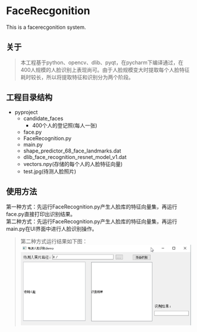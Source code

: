 # FaceRecgonition
This is a facerecgonition system.

## 关于
>本工程基于python、opencv、dlib、pyqt，在pycharm下编译通过，在400人规模的人脸识别上表现尚可。由于人脸规模变大时提取每个人脸特征耗时较长，所以将提取特征和识别分为两个阶段。

## 工程目录结构
* pyproject
	* candidate_faces
		* 400个人的登记照(每人一张)
	* face.py
	* FaceRecognition.py
	* main.py
	* shape_predictor_68_face_landmarks.dat
	* dlib_face_recognition_resnet_model_v1.dat
	* vectors.npy(存储的每个人的人脸特征向量)
	* test.jpg(待测人脸照片)

## 使用方法
第一种方式：先运行FaceRecognition.py产生人脸库的特征向量集，再运行face.py直接打印出识别结果。</br>
第二种方式：先运行FaceRecognition.py产生人脸库的特征向量集，再运行main.py在UI界面中进行人脸识别操作。
>第二种方式运行结果如下图：
![](https://github.com/LWTang/FaceRecgonition/raw/master/Screenshots/1.jpg)

